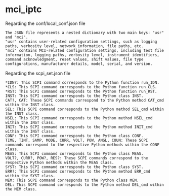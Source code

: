 # mci_iptc

Regarding the conf/local_conf.json file 

    The JSON file represents a nested dictionary with two main keys: "usr" and "mci".
    "usr" contains user-related configuration settings, such as logging paths, verbosity level, network information, file paths, etc.
    "mci" contains MCI-related configuration settings, including test file information, logging paths, verbosity level, instrument identifiers, command acknowledgment, reset values, shift values, file type configurations, manufacturer details, model, serial, and version.



Regarding the scpi_set.json file

    *IDN?: This SCPI command corresponds to the Python function run_IDN.
    *CLS: This SCPI command corresponds to the Python function run_CLS.
    *RST: This SCPI command corresponds to the Python function run_RST.
    INST: This SCPI command corresponds to the Python class INST.
    CAT?, CAT: These SCPI commands correspond to the Python method CAT_cmd within the INST class.
    SEL: This SCPI command corresponds to the Python method SEL_cmd within the INST class.
    NSEL: This SCPI command corresponds to the Python method NSEL_cmd within the INST class.
    INIT: This SCPI command corresponds to the Python method INIT_cmd within the INST class.
    CONF: This SCPI command corresponds to the Python class CONF.
    TIME, TINT, SAMP, MODE, CURR, VOLT, POW, ANGL, COUN: These SCPI commands correspond to the respective Python methods within the CONF class.
    MEAS: This SCPI command corresponds to the Python class MEAS.
    VOLT?, CURR?, POW?, RES?: These SCPI commands correspond to the respective Python methods within the MEAS class.
    SYST: This SCPI command corresponds to the Python class SYST.
    ERR?: This SCPI command corresponds to the Python method ERR_cmd within the SYST class.
    MEM: This SCPI command corresponds to the Python class MEM.
    DEL: This SCPI command corresponds to the Python method DEL_cmd within the MEM class.